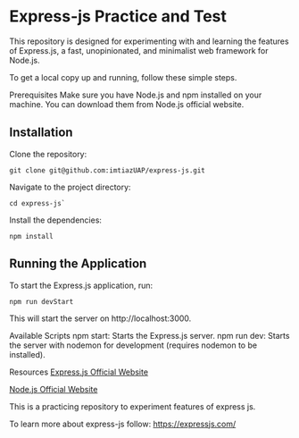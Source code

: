 # Express-js Practice and Test
This repository is designed for experimenting with and learning the features of Express.js, a fast, unopinionated, and minimalist web framework for Node.js.

To get a local copy up and running, follow these simple steps.

Prerequisites
Make sure you have Node.js and npm installed on your machine. You can download them from Node.js official website.

## Installation
Clone the repository:
```
git clone git@github.com:imtiazUAP/express-js.git
```

Navigate to the project directory:
```
cd express-js`
```

Install the dependencies:
```
npm install
```

## Running the Application
To start the Express.js application, run:
```
npm run devStart
```
This will start the server on http://localhost:3000.


Available Scripts
npm start: Starts the Express.js server.
npm run dev: Starts the server with nodemon for development (requires nodemon to be installed).


Resources
 <a href="https://expressjs.com" target="_blank"> Express.js Official Website </a>

 <a href="https://nodejs.org/en" target="_blank"> Node.js Official Website </a>


This is a practicing repository to experiment features of express js.

To learn more about express-js follow:
https://expressjs.com/
